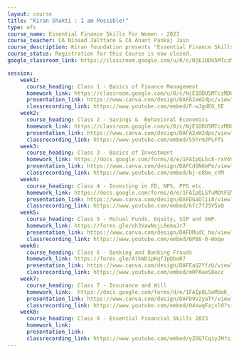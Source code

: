 ```yaml
---
layout: course
title: "Kiran Shakti : I am Possible!"
type: efs
course_name: Essential Finance Skills For Women - 2023 
course_teacher: CA Ninaad Jalttare & CA Anant Pankaj Jain
course_description: Kiran foundation presents "Essential Finance Skills For Women", this is a special course designed with essential information about money and finance,  which every women of this nation should be aware of. This course covers topic such as Banking System, Basic Behavorial Economics, Savings, Overview of various Investment Options, Investing in Gold, Importance of Insurance, Preparing a useful will etc.  The course will last 8 weeks from 8th July 2023 to 26th August 2023. Classes will be every Saturday at 3:30 PM IST. We will try to answer all your queries during the course. The participants who complete all classes will also receive a certifacte at the end of the course.
course_status: Registration for this Course is now closed.
google_classroom_link: https://classroom.google.com/u/0/c/NjE1ODU5MTczMDU0

session:
    week1:
      course_heading: Class 1 - Basics of Finance Management 
      homework_link: https://classroom.google.com/u/0/c/NjE1ODU5MTczMDU0/a/NjE1OTI4Mjc1MTI3/details
      presentation_link: https://www.canva.com/design/DAFA2xW2dpc/view?embed
      classrecording_link: https://www.youtube.com/embed/F-wJgdEG_6E
    week2:
      course_heading: Class 2 - Savings &  Behavioral Economics
      homework_link: https://classroom.google.com/u/0/c/NjE1ODU5MTczMDU0/a/NjE2MTk1NTA0OTk3/details
      presentation_link: https://www.canva.com/design/DAFA2xW2dpc/view?embed
      classrecording_link: https://www.youtube.com/embed/S5hrmJPLFfs
    week3:
      course_heading: Class 3 - Basics of Investment
      homework_link: https://docs.google.com/forms/d/e/1FAIpQLSc8-rxV696XhSTgC5hQbv5tlodYHxMnWJ07PijruEgpYgD3EQ/viewform
      presentation_link: https://www.canva.com/design/DAFCdGN6mPo/view?embed
      classrecording_link: https://www.youtube.com/embed/bj-e8bo_cYM
    week4:
      course_heading: Class 4 - Investing in FD, NPS, PPS etc.
      homework_link: https://docs.google.com/forms/d/e/1FAIpQLSfuMOtFEMDDOyxm9UsmX84zlJp-9JxyY_6iCI_M0Vx8MUbc2A/viewform
      presentation_link: https://www.canva.com/design/DAFDGaOlii8/view?embed
      classrecording_link: https://www.youtube.com/embed/kfc7fJSV5aQ
    week5:
      course_heading: Class 5 - Mutual Funds, Equity, SIP and SWP.
      homework_link: https://forms.gle/oh3VawNsjL8emaJr7
      presentation_link: https://www.canva.com/design/DAFDMudC_ho/view?embed
      classrecording_link: https://www.youtube.com/embed/BPB8-0-Woqw
    week6:
      course_heading: Class 6 - Banking and Banking Frauds
      homework_link: https://forms.gle/AtkWD1pKqfJpQboR7
      presentation_link: https://www.canva.com/design/DAFEaQ2YfzU/view?embed
      classrecording_link: https://www.youtube.com/embed/mHPAaeS8ecc
    week7:
      course_heading: Class 7 - Insurance and Will
      homework_link:  https://docs.google.com/forms/d/e/1FAIpQLSeMdoK_-OotZ5tUn0UFc4yRYP6hCq4qZk0c-KxzL5HR9UdjpA/viewform?hr_submission=ChkI9YXl5IkHEhAIitrshYESEgcIvu3EoPYREAE&authuser=0
      presentation_link: https://www.canva.com/design/DAFD9V2yaTY/view?embed
      classrecording_link: https://www.youtube.com/embed/04xwqFajxl0?si=mRZbdjLtgQndFSAM
    week8:
      course_heading: Class 8 - Essential Financial Skills 2023
      homework_link:
      presentation_link: 
      classrecording_link: https://www.youtube.com/embed/yZOQ7CqiyJM?si=0W1pax0tQMfyvo-2
---
```

